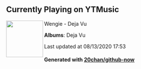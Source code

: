 ## Currently Playing on YTMusic

[<img align="left" width="100" src="https://lh3.googleusercontent.com/wwR8jr3rqrANnex4aLDG1askb5jay1vSRmKpPneHx_Dvr0N9-xhlMbTXFsU2b2sPtBJ-50ss9oL4uyZF">](https://music.youtube.com/channel/UCoEdj_6p3v5aBp8WqrJ0zIg)

Wengie - Deja Vu

**Albums**: Deja Vu

Last updated at 08/13/2020 17:53

#### Generated with [20chan/github-now](https://github.com/20chan/github-now)


<!--
**20chan/20chan** is a ✨ _special_ ✨ repository because its `README.md` (this file) appears on your GitHub profile.

Here are some ideas to get you started:

- 🔭 I’m currently working on ...
- 🌱 I’m currently learning ...
- 👯 I’m looking to collaborate on ...
- 🤔 I’m looking for help with ...
- 💬 Ask me about ...
- 📫 How to reach me: ...
- 😄 Pronouns: ...
- ⚡ Fun fact: ...
-->
